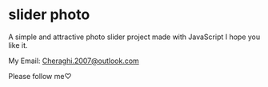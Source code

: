 # slider photo 
A simple and attractive photo slider project made with JavaScript I hope you like it.

My Email: Cheraghi.2007@outlook.com

Please follow me♡

